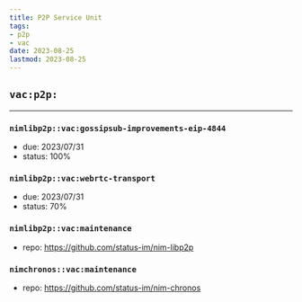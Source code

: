 ```yaml
---
title: P2P Service Unit
tags:
- p2p
- vac
date: 2023-08-25
lastmod: 2023-08-25
---
```


## `vac:p2p:`
---
### `nimlibp2p::vac:gossipsub-improvements-eip-4844`
- due: 2023/07/31
- status: 100%

### `nimlibp2p::vac:webrtc-transport`
- due: 2023/07/31
- status: 70%

### `nimlibp2p::vac:maintenance`
- repo: https://github.com/status-im/nim-libp2p

### `nimchronos::vac:maintenance`
- repo: https://github.com/status-im/nim-chronos